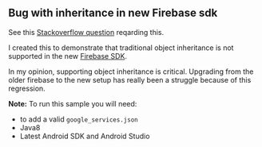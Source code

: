 Bug with inheritance in new Firebase sdk
---

See this [Stackoverflow question](http://stackoverflow.com/questions/37957693/firebase-database-object-inheritance-not-supported) reqarding this.

I created this to demonstrate that traditional object inheritance is not supported in the new [Firebase SDK](https://firebase.google.com/docs/android/setup).

In my opinion, supporting object inheritance is critical. Upgrading from the older firebase to the new setup has really been a struggle because of this regression. 

**Note:** 
To run this sample you will need: 
* to add a valid `google_services.json`
* Java8
* Latest Android SDK and Android Studio
